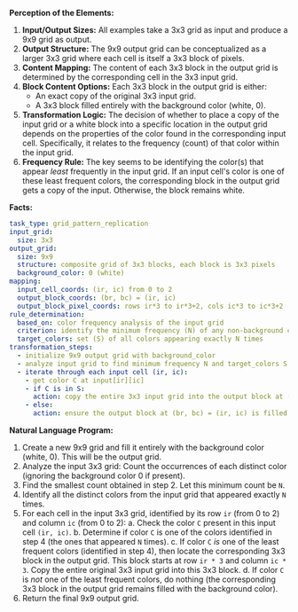 **Perception of the Elements:**

1.  **Input/Output Sizes:** All examples take a 3x3 grid as input and produce a 9x9 grid as output.
2.  **Output Structure:** The 9x9 output grid can be conceptualized as a larger 3x3 grid where each cell is itself a 3x3 block of pixels.
3.  **Content Mapping:** The content of each 3x3 block in the output grid is determined by the corresponding cell in the 3x3 input grid.
4.  **Block Content Options:** Each 3x3 block in the output grid is either:
    *   An exact copy of the original 3x3 input grid.
    *   A 3x3 block filled entirely with the background color (white, 0).
5.  **Transformation Logic:** The decision of whether to place a copy of the input grid or a white block into a specific location in the output grid depends on the properties of the color found in the corresponding input cell. Specifically, it relates to the frequency (count) of that color within the input grid.
6.  **Frequency Rule:** The key seems to be identifying the color(s) that appear *least* frequently in the input grid. If an input cell's color is one of these least frequent colors, the corresponding block in the output grid gets a copy of the input. Otherwise, the block remains white.

**Facts:**


```yaml
task_type: grid_pattern_replication
input_grid:
  size: 3x3
output_grid:
  size: 9x9
  structure: composite grid of 3x3 blocks, each block is 3x3 pixels
  background_color: 0 (white)
mapping:
  input_cell_coords: (ir, ic) from 0 to 2
  output_block_coords: (br, bc) = (ir, ic)
  output_block_pixel_coords: rows ir*3 to ir*3+2, cols ic*3 to ic*3+2
rule_determination:
  based_on: color frequency analysis of the input grid
  criterion: identify the minimum frequency (N) of any non-background color present in the input grid
  target_colors: set (S) of all colors appearing exactly N times
transformation_steps:
  - initialize 9x9 output grid with background_color
  - analyze input grid to find minimum frequency N and target_colors S
  - iterate through each input cell (ir, ic):
    - get color C at input[ir][ic]
    - if C is in S:
      action: copy the entire 3x3 input grid into the output block at (br, bc) = (ir, ic)
    - else:
      action: ensure the output block at (br, bc) = (ir, ic) is filled with background_color
```


**Natural Language Program:**

1.  Create a new 9x9 grid and fill it entirely with the background color (white, 0). This will be the output grid.
2.  Analyze the input 3x3 grid: Count the occurrences of each distinct color (ignoring the background color 0 if present).
3.  Find the smallest count obtained in step 2. Let this minimum count be `N`.
4.  Identify all the distinct colors from the input grid that appeared exactly `N` times.
5.  For each cell in the input 3x3 grid, identified by its row `ir` (from 0 to 2) and column `ic` (from 0 to 2):
    a.  Check the color `C` present in this input cell `(ir, ic)`.
    b.  Determine if color `C` is one of the colors identified in step 4 (the ones that appeared `N` times).
    c.  If color `C` *is* one of the least frequent colors (identified in step 4), then locate the corresponding 3x3 block in the output grid. This block starts at row `ir * 3` and column `ic * 3`. Copy the entire original 3x3 input grid into this 3x3 block.
    d.  If color `C` is *not* one of the least frequent colors, do nothing (the corresponding 3x3 block in the output grid remains filled with the background color).
6.  Return the final 9x9 output grid.